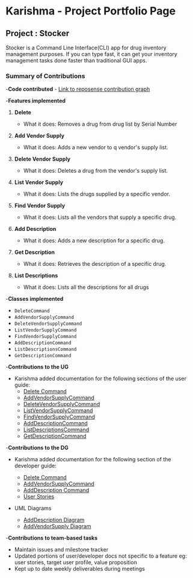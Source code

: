 # Karishma - Project Portfolio Page

## Project : Stocker
Stocker is a Command Line Interface(CLI) app for drug inventory management purposes.
If you can type fast, it can get your inventory management tasks done faster than traditional
GUI apps.

### Summary of Contributions

-**Code contributed** - [Link to reposense contribution graph](https://nus-cs2113-ay2324s1.github.io/tp-dashboard/?search=&sort=groupTitle&sortWithin=title&timeframe=commit&mergegroup=&groupSelect=groupByRepos&breakdown=true&checkedFileTypes=docs~functional-code~test-code&since=2023-09-22&tabOpen=true&tabType=authorship&tabAuthor=karishma-t&tabRepo=AY2324S1-CS2113-T17-3%2Ftp%5Bmaster%5D&authorshipIsMergeGroup=false&authorshipFileTypes=docs~functional-code~test-code&authorshipIsBinaryFileTypeChecked=false&authorshipIsIgnoredFilesChecked=false)

-**Features implemented**
1) **Delete**
    * What it does: Removes a drug from drug list by Serial Number


2) **Add Vendor Supply**
    * What it does: Adds a new vendor to q vendor's supply list.


3) **Delete Vendor Supply**
    * What it does: Deletes a drug from the vendor's supply list.
   
    
4) **List Vendor Supply**
    * What it does: Lists the drugs supplied by a specific vendor.


5) **Find Vendor Supply**
    * What it does: Lists all the vendors that supply a specific drug.


6) **Add Description**
    * What it does: Adds a new description for a specific drug.


7) **Get Description**
    * What it does: Retrieves the description of a specific drug.


8) **List Descriptions**
    * What it does: Lists all the descriptions for all drugs

-**Classes implemented**
* `DeleteCommand`
* `AddVendorSupplyCommand`
* `DeleteVendorSupplyCommand`
* `ListVendorSupplyCommand`
* `FindVendorSupplyCommand`
* `AddDescriptionCommand`
* `ListDescriptionsCommand`
* `GetDescriptionCommand`

-**Contributions to the UG**
* Karishma added documentation for the following sections of
  the user guide:
  * [Delete Command](https://ay2324s1-cs2113-t17-3.github.io/tp/UserGuide.html#delete---Deletes-a-drug-being-tracked-by-the-system:~:text=the%20inventory%3A%20Panadol-,delete,-%2D%20Deletes%20a%20drug)
  * [AddVendorSupplyCommand](https://ay2324s1-cs2113-t17-3.github.io/tp/UserGuide#:~:text=addVendorSupply%20%2D%20Adds%20a%20drug%20into%20a%20vendor%E2%80%99s%20supply%20list%20to%20be%20tracked%20by%20the%20system.)
  * [DeleteVendorSupplyCommand](https://ay2324s1-cs2113-t17-3.github.io/tp/UserGuide#:~:text=deleteVendorSupply%20%2DDeletes%20a%20drug%20from%20a%20vendor%E2%80%99s%20supply%20list.)
  * [ListVendorSupplyCommand](https://ay2324s1-cs2113-t17-3.github.io/tp/UserGuide#:~:text=listVendorSupply%20%2D%20Displays%20the%20list%20of%20all%20drugs%20being%20supplied%20by%20a%20particular%20vendor.)
  * [FindVendorSupplyCommand](https://ay2324s1-cs2113-t17-3.github.io/tp/UserGuide#:~:text=findVendorSupply%20%2DDisplays%20the%20list%20of%20all%20vendors%20that%20supply%20a%20particular%20drug.)
  * [AddDescriptionCommand](https://ay2324s1-cs2113-t17-3.github.io/tp/UserGuide#:~:text=addDescription%20%2D%20Adds%20a%20drug%E2%80%99s%20description%20into%20a%20list%20to%20be%20tracked%20by%20the%20system.)
  * [ListDescriptionsCommand](https://ay2324s1-cs2113-t17-3.github.io/tp/UserGuide#:~:text=listDescriptions%20%2D%20Displays%20a%20list%20of%20all%20the%20descriptions%20for%20all%20corresponding%20drugs)
  * [GetDescriptionCommand](https://ay2324s1-cs2113-t17-3.github.io/tp/UserGuide#:~:text=getDescription%20%2D%20Retrieves%20the%20description%20of%20a%20particular%20drug.)

-**Contributions to the DG**
* Karishma added documentation for the following section of
  the developer guide:
  * [Delete Command](https://ay2324s1-cs2113-t17-3.github.io/tp/DeveloperGuide#:~:text=message%20indicating%20that.-,4.%20Delete%20Command,-The%20%E2%80%9CDelete%E2%80%9D%20function)
  * [AddVendorSupplyCommand](https://ay2324s1-cs2113-t17-3.github.io/tp/DeveloperGuide#:~:text=12.%20addVendorSupply%20Command)
  * [AddDescription Command](https://ay2324s1-cs2113-t17-3.github.io/tp/DeveloperGuide#:~:text=16.%20AddDescription%20Command)
  * [User Stories](https://ay2324s1-cs2113-t17-3.github.io/tp/DeveloperGuide#:~:text=Priorities%3A%20High%20(must%20have)%20%2D%20*%20*%20_%2C%20Medium%20(nice%20to%20have)%20%2D%20_%20_%2C%20Low%20(unlikely%20to%20have)%20%2D%20)
  

* UML Diagrams
  * [AddDescription Diagram](https://ay2324s1-cs2113-t17-3.github.io/tp/UML%20Diagrams/AddDescriptionDiagram.png)
  * [AddVendorSupply Diagram](https://ay2324s1-cs2113-t17-3.github.io/tp/UML%20Diagrams/AddVendorSupplyDiagram.png)

-**Contributions to team-based tasks**
* Maintain issues and milestone tracker
* Updated portions of user/developer docs not specific to a feature eg: user stories, target user profile,
  value proposition
* Kept up to date weekly deliverables during meetings




